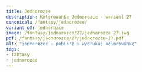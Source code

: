 ```yaml
---
title: Jednorozce
description: Kolorowanka Jednorozce - wariant 27
canonical: /fantasy/jednorozce/
variant_of: jednorozce
image: /fantasy/jednorozce/27/jednorozce-27.svg
pdf: /fantasy/jednorozce/27/jednorozce-27.pdf
alt: "jednorozce – pobierz i wydrukuj kolorowankę"
tags:
- fantasy
- jednorozce
---
```

